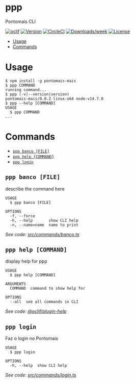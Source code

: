 ppp
===

Pontomais CLI

[![oclif](https://img.shields.io/badge/cli-oclif-brightgreen.svg)](https://oclif.io)
[![Version](https://img.shields.io/npm/v/ppp.svg)](https://npmjs.org/package/ppp)
[![CircleCI](https://circleci.com/gh/fmilani/ppp/tree/master.svg?style=shield)](https://circleci.com/gh/fmilani/ppp/tree/master)
[![Downloads/week](https://img.shields.io/npm/dw/ppp.svg)](https://npmjs.org/package/ppp)
[![License](https://img.shields.io/npm/l/ppp.svg)](https://github.com/fmilani/ppp/blob/master/package.json)

<!-- toc -->
* [Usage](#usage)
* [Commands](#commands)
<!-- tocstop -->
# Usage
<!-- usage -->
```sh-session
$ npm install -g pontomais-mais
$ ppp COMMAND
running command...
$ ppp (-v|--version|version)
pontomais-mais/0.0.2 linux-x64 node-v14.7.0
$ ppp --help [COMMAND]
USAGE
  $ ppp COMMAND
...
```
<!-- usagestop -->
# Commands
<!-- commands -->
* [`ppp banco [FILE]`](#ppp-banco-file)
* [`ppp help [COMMAND]`](#ppp-help-command)
* [`ppp login`](#ppp-login)

## `ppp banco [FILE]`

describe the command here

```
USAGE
  $ ppp banco [FILE]

OPTIONS
  -f, --force
  -h, --help       show CLI help
  -n, --name=name  name to print
```

_See code: [src/commands/banco.ts](https://github.com/fmilani/ppp/blob/v0.0.2/src/commands/banco.ts)_

## `ppp help [COMMAND]`

display help for ppp

```
USAGE
  $ ppp help [COMMAND]

ARGUMENTS
  COMMAND  command to show help for

OPTIONS
  --all  see all commands in CLI
```

_See code: [@oclif/plugin-help](https://github.com/oclif/plugin-help/blob/v3.1.0/src/commands/help.ts)_

## `ppp login`

Faz o login no Pontomais

```
USAGE
  $ ppp login

OPTIONS
  -h, --help  show CLI help
```

_See code: [src/commands/login.ts](https://github.com/fmilani/ppp/blob/v0.0.2/src/commands/login.ts)_
<!-- commandsstop -->
